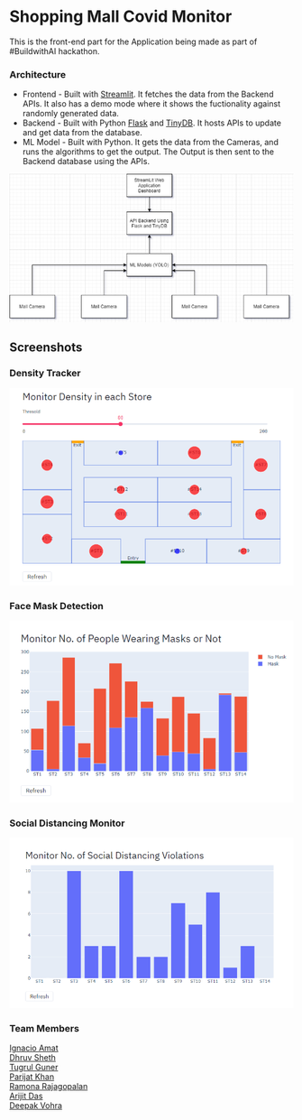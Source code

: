 # Shopping Mall Covid Monitor
This is the front-end part for the Application being made as part of #BuildwithAI hackathon.

### Architecture
- Frontend - Built with [Streamlit](https://www.streamlit.io/). It fetches the data from the Backend APIs. It also has a demo mode where it shows the fuctionality against randomly generated data.
- Backend - Built with Python [Flask](https://flask.palletsprojects.com/en/1.1.x/) and [TinyDB](https://tinydb.readthedocs.io/en/stable/). It hosts APIs to update and get data from the database.
- ML Model - Built with Python. It gets the data from the Cameras, and runs the algorithms to get the output. The Output is then sent to the Backend database using the APIs.
  
![Architecture Image](diagram.png)


## Screenshots
### Density Tracker
![Density Chart](density.png)

### Face Mask Detection
![Masks Chart](masks.png)

### Social Distancing Monitor
![Distance Violation Chart](distance.png)

### Team Members
[Ignacio Amat](https://github.com/IgnacioAmat)  
[Dhruv Sheth](https://github.com/dhruvsheth-ai)  
[Tugrul Guner](https://github.com/tugrulguner)  
[Parijat Khan](https://github.com/Parijat29)  
[Ramona Rajagopalan](https://www.linkedin.com/in/ramona-rajagopalan/)  
[Arijit Das](https://github.com/arijitdas123student)  
[Deepak Vohra](https://www.linkedin.com/in/vohra-deepak/)